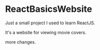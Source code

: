 # ReactBasicsWebsite
Just a small project I used to learn ReactJS. 

It's a website for viewing movie covers.

more changes. 
